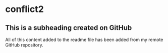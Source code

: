 # conflict2

## This is a subheading created on GitHub

All of this content added to the readme file has been added from my remote GitHub repository.
